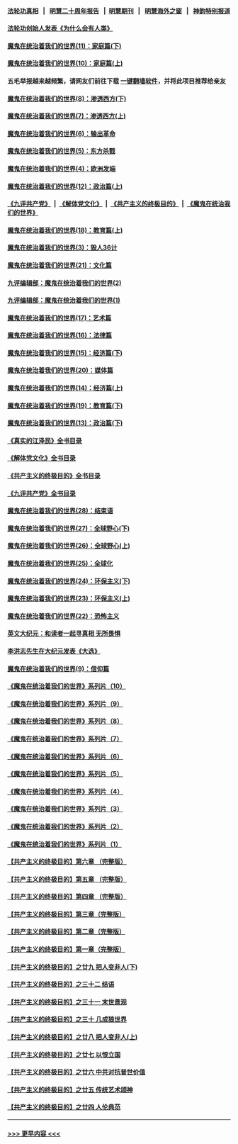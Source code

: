 #### [法轮功真相](https://github.com/gfw-breaker/truth/blob/master/README.md?t=0) &nbsp;&nbsp;|&nbsp;&nbsp; [明慧二十周年报告](https://github.com/gfw-breaker/mh-reports/blob/master/README.md?t=0) &nbsp;&nbsp;|&nbsp;&nbsp;[明慧期刊](https://github.com/gfw-breaker/mh-qikan) &nbsp;&nbsp;|&nbsp;&nbsp; [明慧海外之窗](https://github.com/gfw-breaker/mh-news/blob/master/README.md?t=0) &nbsp;&nbsp;|&nbsp;&nbsp; [神韵特别报道](https://github.com/gfw-breaker/mh-news/blob/master/shenyun.md?t=0)
#### [法轮功创始人发表《为什么会有人类》](../pages/nsc422/n13912117.md?t=02061543) 
#### [魔鬼在统治着我们的世界(11)：家庭篇(下)](../pages/nsc422/n10440961.md?t=02061543) 
#### [魔鬼在统治着我们的世界(10)：家庭篇(上)](../pages/nsc422/n10435448.md?t=02061543) 
#### 五毛举报越来越频繁，请网友们前往下载 [一键翻墙软件](https://github.com/gfw-breaker/ssr-accounts)，并将此项目推荐给亲友
#### [魔鬼在统治着我们的世界(8)：渗透西方(下)](../pages/nsc422/n10429603.md?t=02061543) 
#### [魔鬼在统治着我们的世界(7)：渗透西方(上)](../pages/nsc422/n10426013.md?t=02061543) 
#### [魔鬼在统治着我们的世界(6)：输出革命](../pages/nsc422/n10421536.md?t=02061543) 
#### [魔鬼在统治着我们的世界(5)：东方杀戮](../pages/nsc422/n10417707.md?t=02061543) 
#### [魔鬼在统治着我们的世界(4)：欧洲发端](../pages/nsc422/n10414890.md?t=02061543) 
#### [魔鬼在统治着我们的世界(12)：政治篇(上)](../pages/nsc422/n10444576.md?t=02061543) 
#### [《九评共产党》](https://github.com/begood0513/9ping.md/blob/master/README.md) &nbsp;|&nbsp; [《解体党文化》](../../../../jtdwh.md/blob/master/README.md)  &nbsp;|&nbsp; [《共产主义的终极目的》](../../../../gczydzjmd.md/blob/master/README.md) &nbsp;|&nbsp; [《魔鬼在统治我们的世界》](../../../../mgztzwmdsj.md/blob/master/README.md) 
#### [魔鬼在统治着我们的世界(18)：教育篇(上)](../pages/nsc422/n10526970.md?t=02061543) 
#### [魔鬼在统治着我们的世界(3)：毁人36计](../pages/nsc422/n10411583.md?t=02061543) 
#### [魔鬼在统治着我们的世界(21)：文化篇](../pages/nsc422/n10597706.md?t=02061543) 
#### [九评编辑部：魔鬼在统治着我们的世界(2)](../pages/nsc422/n10410036.md?t=02061543) 
#### [九评编辑部：魔鬼在统治着我们的世界(1)](../pages/nsc422/n10406825.md?t=02061543) 
#### [魔鬼在统治着我们的世界(17)：艺术篇](../pages/nsc422/n10499093.md?t=02061543) 
#### [魔鬼在统治着我们的世界(16)：法律篇](../pages/nsc422/n10485969.md?t=02061543) 
#### [魔鬼在统治着我们的世界(15)：经济篇(下)](../pages/nsc422/n10469975.md?t=02061543) 
#### [魔鬼在统治着我们的世界(20)：媒体篇](../pages/nsc422/n10586579.md?t=02061543) 
#### [魔鬼在统治着我们的世界(14)：经济篇(上)](../pages/nsc422/n10457370.md?t=02061543) 
#### [魔鬼在统治着我们的世界(19)：教育篇(下)](../pages/nsc422/n10564808.md?t=02061543) 
#### [魔鬼在统治着我们的世界(13)：政治篇(下)](../pages/nsc422/n10448270.md?t=02061543) 
#### [《真实的江泽民》全书目录](../pages/nsc422/n13721399.md?t=02061543) 
#### [《解体党文化》全书目录](../pages/nsc422/n13721157.md?t=02061543) 
#### [《共产主义的终极目的》全书目录](../pages/nsc422/n13721048.md?t=02061543) 
#### [《九评共产党》全书目录](../pages/nsc422/n13708085.md?t=02061543) 
#### [魔鬼在统治着我们的世界(28)：结束语](../pages/nsc422/n10936246.md?t=02061543) 
#### [魔鬼在统治着我们的世界(27)：全球野心(下)](../pages/nsc422/n10928319.md?t=02061543) 
#### [魔鬼在统治着我们的世界(26)：全球野心(上)](../pages/nsc422/n10900318.md?t=02061543) 
#### [魔鬼在统治着我们的世界(25)：全球化](../pages/nsc422/n10788205.md?t=02061543) 
#### [魔鬼在统治着我们的世界(24)：环保主义(下)](../pages/nsc422/n10695307.md?t=02061543) 
#### [魔鬼在统治着我们的世界(23)：环保主义(上)](../pages/nsc422/n10688613.md?t=02061543) 
#### [魔鬼在统治着我们的世界(22)：恐怖主义](../pages/nsc422/n10614727.md?t=02061543) 
#### [英文大纪元：和读者一起寻真相 无所畏惧](../pages/nsc422/n12542027.md?t=02061543) 
#### [李洪志先生在大纪元发表《大选》](../pages/nsc422/n12534746.md?t=02061543) 
#### [魔鬼在统治着我们的世界(9)：信仰篇](../pages/nsc422/n10432159.md?t=02061543) 
#### [《魔鬼在统治着我们的世界》系列片（10）](../pages/nsc422/n12292670.md?t=02061543) 
#### [《魔鬼在统治着我们的世界》系列片（9）](../pages/nsc422/n12290859.md?t=02061543) 
#### [《魔鬼在统治着我们的世界》系列片（8）](../pages/nsc422/n12287445.md?t=02061543) 
#### [《魔鬼在统治着我们的世界》系列片（7）](../pages/nsc422/n12283425.md?t=02061543) 
#### [《魔鬼在统治着我们的世界》系列片（6）](../pages/nsc422/n12282314.md?t=02061543) 
#### [《魔鬼在统治着我们的世界》系列片（5）](../pages/nsc422/n12281419.md?t=02061543) 
#### [《魔鬼在统治着我们的世界》系列片（4）](../pages/nsc422/n12274024.md?t=02061543) 
#### [《魔鬼在统治着我们的世界》系列片（3）](../pages/nsc422/n12271322.md?t=02061543) 
#### [《魔鬼在统治着我们的世界》系列片（2）](../pages/nsc422/n12269049.md?t=02061543) 
#### [《魔鬼在统治着我们的世界》系列片（1）](../pages/nsc422/n12267575.md?t=02061543) 
#### [【共产主义的终极目的】第六章 （完整版）](../pages/nsc422/n11428913.md?t=02061543) 
#### [【共产主义的终极目的】第五章 （完整版）](../pages/nsc422/n11428912.md?t=02061543) 
#### [【共产主义的终极目的】第四章 （完整版）](../pages/nsc422/n11428907.md?t=02061543) 
#### [【共产主义的终极目的】第三章（完整版）](../pages/nsc422/n11428848.md?t=02061543) 
#### [【共产主义的终极目的】第二章（完整版）](../pages/nsc422/n11428831.md?t=02061543) 
#### [【共产主义的终极目的】第一章（完整版）](../pages/nsc422/n11417651.md?t=02061543) 
#### [【共产主义的终极目的】之廿九 把人变非人(下)](../pages/nsc422/n11344140.md?t=02061543) 
#### [【共产主义的终极目的】之三十二 结语](../pages/nsc422/n11360535.md?t=02061543) 
#### [【共产主义的终极目的】之三十一 末世景观](../pages/nsc422/n11351129.md?t=02061543) 
#### [【共产主义的终极目的】之三十 几成狼世界](../pages/nsc422/n11348280.md?t=02061543) 
#### [【共产主义的终极目的】之廿八 把人变非人(上)](../pages/nsc422/n11340492.md?t=02061543) 
#### [【共产主义的终极目的】之廿七 以恨立国](../pages/nsc422/n11336944.md?t=02061543) 
#### [【共产主义的终极目的】之廿六 中共对抗普世价值](../pages/nsc422/n11324785.md?t=02061543) 
#### [【共产主义的终极目的】之廿五 传统艺术颂神](../pages/nsc422/n11296396.md?t=02061543) 
#### [【共产主义的终极目的】之廿四 人伦典范](../pages/nsc422/n11296397.md?t=02061543) 

----
#### [ >>> 更早内容 <<< ](../indexes/nsc422-earlier.md)
